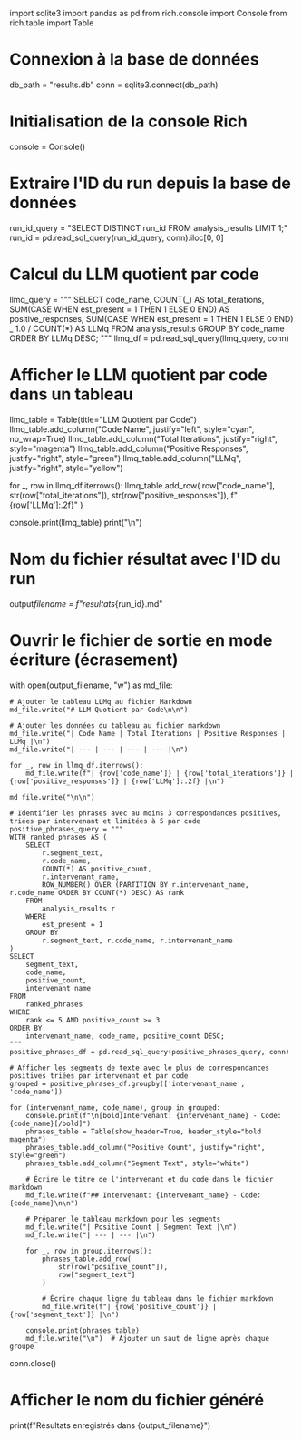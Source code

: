 import sqlite3
import pandas as pd
from rich.console import Console
from rich.table import Table

# Connexion à la base de données

db_path = "results.db"
conn = sqlite3.connect(db_path)

# Initialisation de la console Rich

console = Console()

# Extraire l'ID du run depuis la base de données

run_id_query = "SELECT DISTINCT run_id FROM analysis_results LIMIT 1;"
run_id = pd.read_sql_query(run_id_query, conn).iloc[0, 0]

# Calcul du LLM quotient par code

llmq_query = """
SELECT
code_name,
COUNT(_) AS total_iterations,
SUM(CASE WHEN est_present = 1 THEN 1 ELSE 0 END) AS positive_responses,
SUM(CASE WHEN est_present = 1 THEN 1 ELSE 0 END) _ 1.0 / COUNT(\*) AS LLMq
FROM
analysis_results
GROUP BY
code_name
ORDER BY
LLMq DESC;
"""
llmq_df = pd.read_sql_query(llmq_query, conn)

# Afficher le LLM quotient par code dans un tableau

llmq_table = Table(title="LLM Quotient par Code")
llmq_table.add_column("Code Name", justify="left", style="cyan", no_wrap=True)
llmq_table.add_column("Total Iterations", justify="right", style="magenta")
llmq_table.add_column("Positive Responses", justify="right", style="green")
llmq_table.add_column("LLMq", justify="right", style="yellow")

for \_, row in llmq_df.iterrows():
llmq_table.add_row(
row["code_name"],
str(row["total_iterations"]),
str(row["positive_responses"]),
f"{row['LLMq']:.2f}"
)

console.print(llmq_table)
print("\n")

# Nom du fichier résultat avec l'ID du run

output*filename = f"resultats*{run_id}.md"

# Ouvrir le fichier de sortie en mode écriture (écrasement)

with open(output_filename, "w") as md_file:

    # Ajouter le tableau LLMq au fichier Markdown
    md_file.write("# LLM Quotient par Code\n\n")

    # Ajouter les données du tableau au fichier markdown
    md_file.write("| Code Name | Total Iterations | Positive Responses | LLMq |\n")
    md_file.write("| --- | --- | --- | --- |\n")

    for _, row in llmq_df.iterrows():
        md_file.write(f"| {row['code_name']} | {row['total_iterations']} | {row['positive_responses']} | {row['LLMq']:.2f} |\n")

    md_file.write("\n\n")

    # Identifier les phrases avec au moins 3 correspondances positives, triées par intervenant et limitées à 5 par code
    positive_phrases_query = """
    WITH ranked_phrases AS (
        SELECT
            r.segment_text,
            r.code_name,
            COUNT(*) AS positive_count,
            r.intervenant_name,
            ROW_NUMBER() OVER (PARTITION BY r.intervenant_name, r.code_name ORDER BY COUNT(*) DESC) AS rank
        FROM
            analysis_results r
        WHERE
            est_present = 1
        GROUP BY
            r.segment_text, r.code_name, r.intervenant_name
    )
    SELECT
        segment_text,
        code_name,
        positive_count,
        intervenant_name
    FROM
        ranked_phrases
    WHERE
        rank <= 5 AND positive_count >= 3
    ORDER BY
        intervenant_name, code_name, positive_count DESC;
    """
    positive_phrases_df = pd.read_sql_query(positive_phrases_query, conn)

    # Afficher les segments de texte avec le plus de correspondances positives triées par intervenant et par code
    grouped = positive_phrases_df.groupby(['intervenant_name', 'code_name'])

    for (intervenant_name, code_name), group in grouped:
        console.print(f"\n[bold]Intervenant: {intervenant_name} - Code: {code_name}[/bold]")
        phrases_table = Table(show_header=True, header_style="bold magenta")
        phrases_table.add_column("Positive Count", justify="right", style="green")
        phrases_table.add_column("Segment Text", style="white")

        # Écrire le titre de l'intervenant et du code dans le fichier markdown
        md_file.write(f"## Intervenant: {intervenant_name} - Code: {code_name}\n\n")

        # Préparer le tableau markdown pour les segments
        md_file.write("| Positive Count | Segment Text |\n")
        md_file.write("| --- | --- |\n")

        for _, row in group.iterrows():
            phrases_table.add_row(
                str(row["positive_count"]),
                row["segment_text"]
            )

            # Écrire chaque ligne du tableau dans le fichier markdown
            md_file.write(f"| {row['positive_count']} | {row['segment_text']} |\n")

        console.print(phrases_table)
        md_file.write("\n")  # Ajouter un saut de ligne après chaque groupe

conn.close()

# Afficher le nom du fichier généré

print(f"Résultats enregistrés dans {output_filename}")
